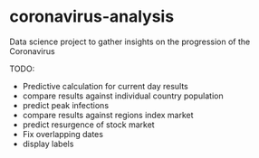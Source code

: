 # coronavirus-analysis
Data science project to gather insights on the progression of the Coronavirus

TODO:
* Predictive calculation for current day results
* compare results against individual country population
* predict peak infections
* compare results against regions index market
* predict resurgence of stock market
* Fix overlapping dates
* display labels

